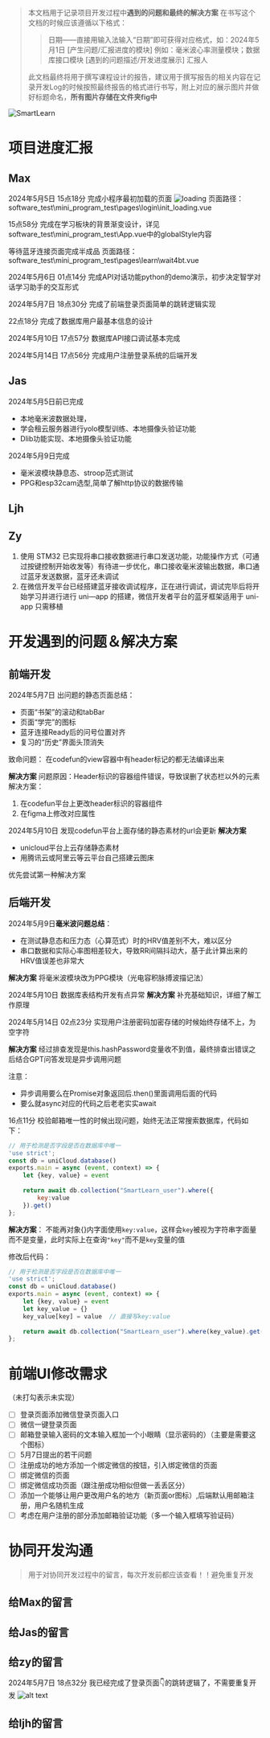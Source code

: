 >本文档用于记录项目开发过程中**遇到的问题和最终的解决方案**
>在书写这个文档的时候应该遵循以下格式：
>>日期——直接用输入法输入“日期”即可获得对应格式，如：2024年5月1日
>>[产生问题/汇报进度的模块] 例如：毫米波心率测量模块；数据库接口模块
>>[遇到的问题描述/开发进度展示]
>>汇报人
>
>此文档最终将用于撰写课程设计的报告，建议用于撰写报告的相关内容在记录开发Log的时候按照最终报告的格式进行书写，附上对应的展示图片并做好标题命名，**所有图片存储在文件夹fig中**

![SmartLearn](/fig4log/SmartLearn.png)

# 项目进度汇报
## Max
2024年5月5日
15点18分
完成小程序最初加载的页面
![loading](/fig4log/fig1.png)
页面路径：software_test\mini_program_test\pages\login\init_loading.vue

15点58分
完成在学习板块的背景渐变设计，详见software_test\mini_program_test\App.vue中的globalStyle内容

等待蓝牙连接页面完成半成品
页面路径：software_test\mini_program_test\pages\learn\wait4bt.vue

2024年5月6日
01点14分
完成API对话功能python的demo演示，初步决定智学对话学习助手的交互形式

2024年5月7日
18点30分
完成了前端登录页面简单的跳转逻辑实现

22点18分
完成了数据库用户最基本信息的设计

2024年5月10日
17点57分
数据库API接口调试基本完成

2024年5月14日
17点56分
完成用户注册登录系统的后端开发

## Jas
2024年5月5日前已完成
- 本地毫米波数据处理，
- 学会租云服务器进行yolo模型训练、本地摄像头验证功能
- Dlib功能实现、本地摄像头验证功能

2024年5月9日完成
- 毫米波模块静息态、stroop范式测试
- PPG和esp32cam选型,简单了解http协议的数据传输


## Ljh


## Zy
1. 使用 STM32 已实现将串口接收数据进行串口发送功能，功能操作方式（可通过按键控制开始收发等）有待进一步优化，串口接收毫米波输出数据，串口通过蓝牙发送数据，蓝牙还未调试
2. 在微信开发平台已经搭建蓝牙接收调试程序，正在进行调试，调试完毕后将开始学习并进行进行 uni—app 的搭建，微信开发者平台的蓝牙框架适用于 uni-app 只需移植


# 开发遇到的问题＆解决方案
## 前端开发
2024年5月7日
出问题的静态页面总结：
- 页面“书架”的滚动和tabBar
- 页面“学完”的图标
- 蓝牙连接Ready后的问号位置对齐
- 复习的“历史”界面头顶消失

致命问题：
在codefun的view容器中有header标记的都无法编译出来

**解决方案**
问题原因：Header标识的容器组件错误，导致误删了状态栏以外的元素
解决方案：
1. 在codefun平台上更改header标识的容器组件
2. 在figma上修改对应属性

2024年5月10日
发现codefun平台上面存储的静态素材的url会更新
**解决方案**
- unicloud平台上云存储静态素材
- 用腾讯云或阿里云等云平台自己搭建云图床

优先尝试第一种解决方案

## 后端开发
2024年5月9日**毫米波问题总结**：
- 在测试静息态和压力态（心算范式）时的HRV值差别不大，难以区分
- 串口数据和实际心率图相差较大，导致RR间隔抖动大，基于此计算出来的HRV值误差也非常大

**解决方案**
将毫米波模块改为PPG模块（光电容积脉搏波描记法）


2024年5月10日
数据库表结构开发有点异常
**解决方案**
补充基础知识，详细了解工作原理


2024年5月14日
02点23分
实现用户注册密码加密存储的时候始终存储不上，为空字符

**解决方案**
经过排查发现是this.hashPassword变量收不到值，最终排查出错误之后结合GPT问答发现是异步调用问题

注意：
- 异步调用要么在Promise对象返回后.then()里面调用后面的代码
- 要么就async对应的代码之后老老实实await

16点11分
校验邮箱唯一性的时候出现问题，始终无法正常搜索数据库，代码如下：
```js
// 用于检测是否字段是否在数据库中唯一
'use strict';
const db = uniCloud.database()
exports.main = async (event, context) => {
	let {key, value} = event
	
	return await db.collection("SmartLearn_user").where({
		key:value
	}).get()
};
```

**解决方案**：
不能再对象{}内字面使用`key:value`，这样会`key`被视为字符串字面量而不是变量，此时实际上在查询`"key"`而不是`key`变量的值

修改后代码：
```js
// 用于检测是否字段是否在数据库中唯一
'use strict';
const db = uniCloud.database()
exports.main = async (event, context) => {
	let {key, value} = event
	let key_value = {}
	key_value[key] = value	// 直接写key:value
	
	return await db.collection("SmartLearn_user").where(key_value).get()
};

```

# 前端UI修改需求
（未打勾表示未实现）
- [ ] 登录页面添加微信登录页面入口
- [ ] 微信一键登录页面
- [ ] 邮箱登录输入密码的文本输入框加一个小眼睛（显示密码的）（主要是需要这个图标）
- [ ] 5月7日提出的若干问题
- [ ] 注册成功的地方添加一个绑定微信的按钮，引入绑定微信的页面
- [ ] 绑定微信的页面
- [ ] 绑定微信成功页面（跟注册成功相似但做一丢丢区分）
- [ ] 添加一个能够让用户更改用户名的地方（新页面or图标）,后端默认用邮箱注册，用户名随机生成
- [ ] 考虑在用户注册的部分添加邮箱验证功能（多一个输入框填写验证码）

# 协同开发沟通

> 用于对协同开发过程中的留言，每次开发前都应该查看！！避免重复开发

## 给Max的留言

## 给Jas的留言

## 给zy的留言
2024年5月7日 18点32分
我已经完成了登录页面👇的跳转逻辑了，不需要重复开发
![alt text](/fig4log/fig2.png)

## 给ljh的留言


